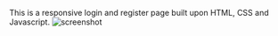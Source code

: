 This is a responsive login and register page built upon HTML, CSS and Javascript. 
![screenshot](https://github.com/abhi24by7/responsive-login-page/assets/91672432/cd8ab28c-fe39-4f56-8e08-3d1e8f7eb1f3)
